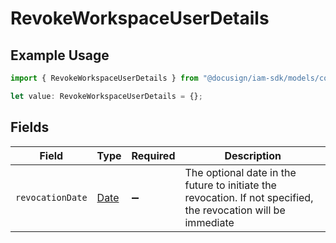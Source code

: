 # RevokeWorkspaceUserDetails

## Example Usage

```typescript
import { RevokeWorkspaceUserDetails } from "@docusign/iam-sdk/models/components";

let value: RevokeWorkspaceUserDetails = {};
```

## Fields

| Field                                                                                                          | Type                                                                                                           | Required                                                                                                       | Description                                                                                                    |
| -------------------------------------------------------------------------------------------------------------- | -------------------------------------------------------------------------------------------------------------- | -------------------------------------------------------------------------------------------------------------- | -------------------------------------------------------------------------------------------------------------- |
| `revocationDate`                                                                                               | [Date](https://developer.mozilla.org/en-US/docs/Web/JavaScript/Reference/Global_Objects/Date)                  | :heavy_minus_sign:                                                                                             | The optional date in the future to initiate the revocation. If not specified, the revocation will be immediate |